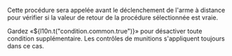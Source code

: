 Cette procédure sera appelée avant le déclenchement de l'arme à distance pour vérifier si la valeur de retour de la procédure sélectionnée est vraie.

Gardez «${l10n.t("condition.common.true")}» pour désactiver toute condition supplémentaire. Les contrôles de munitions s'appliquent toujours dans ce cas.